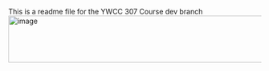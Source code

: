 This is a readme file for the YWCC 307 Course dev branch
<img width="642" height="94" alt="image" src="https://github.com/user-attachments/assets/c08f49f9-9d20-45f1-ad6e-a27308e3e937" />
